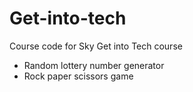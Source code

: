 # Get-into-tech
Course code for Sky Get into Tech course 
- Random lottery number generator
- Rock paper scissors game

